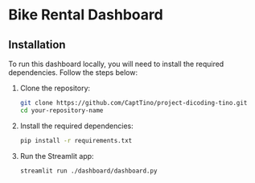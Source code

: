 # Bike Rental Dashboard

## Installation

To run this dashboard locally, you will need to install the required dependencies. Follow the steps below:

1. Clone the repository:
    ```bash
    git clone https://github.com/CaptTino/project-dicoding-tino.git
    cd your-repository-name
    ```

2. Install the required dependencies:
    ```bash
    pip install -r requirements.txt
    ```

3. Run the Streamlit app:
    ```bash
    streamlit run ./dashboard/dashboard.py 
    ```
